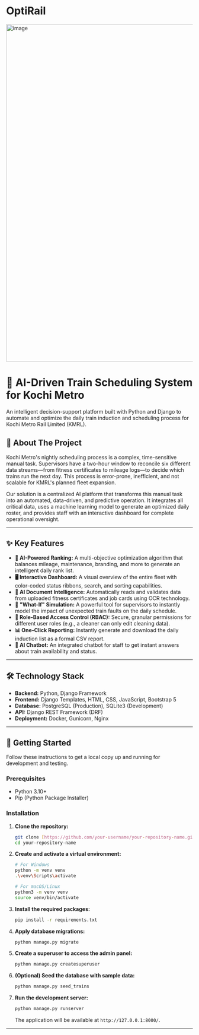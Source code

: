 # OptiRail

<img width="1600" height="910" alt="image" src="https://github.com/user-attachments/assets/f00e1e11-b8d4-4838-a0c6-2807431a8fec" />


# 🚆 AI-Driven Train Scheduling System for Kochi Metro

An intelligent decision-support platform built with Python and Django to automate and optimize the daily train induction and scheduling process for Kochi Metro Rail Limited (KMRL).



## 📜 About The Project

Kochi Metro's nightly scheduling process is a complex, time-sensitive manual task. Supervisors have a two-hour window to reconcile six different data streams—from fitness certificates to mileage logs—to decide which trains run the next day. This process is error-prone, inefficient, and not scalable for KMRL's planned fleet expansion.

Our solution is a centralized AI platform that transforms this manual task into an automated, data-driven, and predictive operation. It integrates all critical data, uses a machine learning model to generate an optimized daily roster, and provides staff with an interactive dashboard for complete operational oversight.

---
## ✨ Key Features

* **🤖 AI-Powered Ranking:** A multi-objective optimization algorithm that balances mileage, maintenance, branding, and more to generate an intelligent daily rank list.
* **🖥️ Interactive Dashboard:** A visual overview of the entire fleet with color-coded status ribbons, search, and sorting capabilities.
* **📄 AI Document Intelligence:** Automatically reads and validates data from uploaded fitness certificates and job cards using OCR technology.
* **🤔 "What-If" Simulation:** A powerful tool for supervisors to instantly model the impact of unexpected train faults on the daily schedule.
* **🔐 Role-Based Access Control (RBAC):** Secure, granular permissions for different user roles (e.g., a cleaner can only edit cleaning data).
* **📊 One-Click Reporting:** Instantly generate and download the daily induction list as a formal CSV report.
* **💬 AI Chatbot:** An integrated chatbot for staff to get instant answers about train availability and status.

---

## 🛠️ Technology Stack

* **Backend:** Python, Django Framework
* **Frontend:** Django Templates, HTML, CSS, JavaScript, Bootstrap 5
* **Database:** PostgreSQL (Production), SQLite3 (Development)
* **API:** Django REST Framework (DRF)
* **Deployment:** Docker, Gunicorn, Nginx



---
## 🚀 Getting Started

Follow these instructions to get a local copy up and running for development and testing.

### Prerequisites

* Python 3.10+
* Pip (Python Package Installer)

### Installation

1.  **Clone the repository:**
    ```bash
    git clone [https://github.com/your-username/your-repository-name.git](https://github.com/your-username/your-repository-name.git)
    cd your-repository-name
    ```

2.  **Create and activate a virtual environment:**
    ```bash
    # For Windows
    python -m venv venv
    .\venv\Scripts\activate

    # For macOS/Linux
    python3 -m venv venv
    source venv/bin/activate
    ```

3.  **Install the required packages:**
    ```bash
    pip install -r requirements.txt
    ```

4.  **Apply database migrations:**
    ```bash
    python manage.py migrate
    ```

5.  **Create a superuser to access the admin panel:**
    ```bash
    python manage.py createsuperuser
    ```

6.  **(Optional) Seed the database with sample data:**
    ```bash
    python manage.py seed_trains
    ```

7.  **Run the development server:**
    ```bash
    python manage.py runserver
    ```
    The application will be available at `http://127.0.0.1:8000/`.

---
